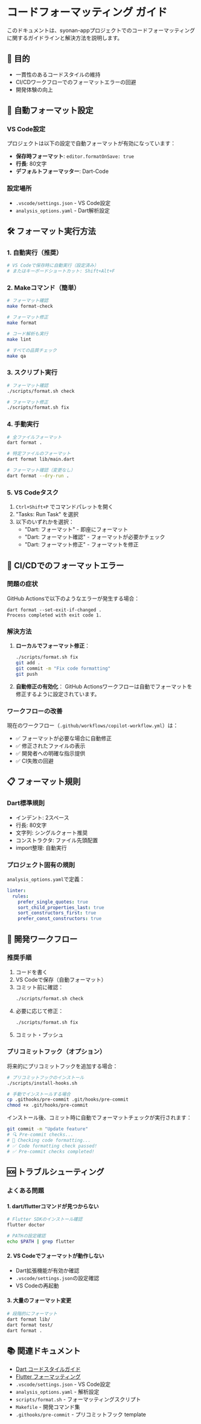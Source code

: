 # コードフォーマッティング ガイド

このドキュメントは、syonan-appプロジェクトでのコードフォーマッティングに関するガイドラインと解決方法を説明します。

## 🎯 目的

- 一貫性のあるコードスタイルの維持
- CI/CDワークフローでのフォーマットエラーの回避
- 開発体験の向上

## 🔧 自動フォーマット設定

### VS Code設定

プロジェクトは以下の設定で自動フォーマットが有効になっています：

- **保存時フォーマット**: `editor.formatOnSave: true`
- **行長**: 80文字
- **デフォルトフォーマッター**: Dart-Code

### 設定場所

- `.vscode/settings.json` - VS Code設定
- `analysis_options.yaml` - Dart解析設定

## 🛠️ フォーマット実行方法

### 1. 自動実行（推奨）

```bash
# VS Codeで保存時に自動実行（設定済み）
# またはキーボードショートカット: Shift+Alt+F
```

### 2. Makeコマンド（簡単）

```bash
# フォーマット確認
make format-check

# フォーマット修正
make format

# コード解析も実行
make lint

# すべての品質チェック
make qa
```

### 3. スクリプト実行

```bash
# フォーマット確認
./scripts/format.sh check

# フォーマット修正
./scripts/format.sh fix
```

### 4. 手動実行

```bash
# 全ファイルフォーマット
dart format .

# 特定ファイルのフォーマット
dart format lib/main.dart

# フォーマット確認（変更なし）
dart format --dry-run .
```

### 5. VS Codeタスク

1. `Ctrl+Shift+P` でコマンドパレットを開く
2. "Tasks: Run Task" を選択
3. 以下のいずれかを選択：
   - "Dart: フォーマット" - 即座にフォーマット
   - "Dart: フォーマット確認" - フォーマットが必要かチェック
   - "Dart: フォーマット修正" - フォーマットを修正

## 🚨 CI/CDでのフォーマットエラー

### 問題の症状

GitHub Actionsで以下のようなエラーが発生する場合：

```
dart format --set-exit-if-changed .
Process completed with exit code 1.
```

### 解決方法

1. **ローカルでフォーマット修正**：
   ```bash
   ./scripts/format.sh fix
   git add .
   git commit -m "Fix code formatting"
   git push
   ```

2. **自動修正の有効化**：
   GitHub Actionsワークフローは自動でフォーマットを修正するように設定されています。

### ワークフローの改善

現在のワークフロー（`.github/workflows/copilot-workflow.yml`）は：

- ✅ フォーマットが必要な場合に自動修正
- ✅ 修正されたファイルの表示
- ✅ 開発者への明確な指示提供
- ✅ CI失敗の回避

## 📋 フォーマット規則

### Dart標準規則

- インデント: 2スペース
- 行長: 80文字
- 文字列: シングルクォート推奨
- コンストラクタ: ファイル先頭配置
- import整理: 自動実行

### プロジェクト固有の規則

`analysis_options.yaml`で定義：

```yaml
linter:
  rules:
    prefer_single_quotes: true
    sort_child_properties_last: true
    sort_constructors_first: true
    prefer_const_constructors: true
```

## 🔄 開発ワークフロー

### 推奨手順

1. コードを書く
2. VS Codeで保存（自動フォーマット）
3. コミット前に確認：
   ```bash
   ./scripts/format.sh check
   ```
4. 必要に応じて修正：
   ```bash
   ./scripts/format.sh fix
   ```
5. コミット・プッシュ

### プリコミットフック（オプション）

将来的にプリコミットフックを追加する場合：

```bash
# プリコミットフックのインストール
./scripts/install-hooks.sh

# 手動でインストールする場合
cp .githooks/pre-commit .git/hooks/pre-commit
chmod +x .git/hooks/pre-commit
```

インストール後、コミット時に自動でフォーマットチェックが実行されます：

```bash
git commit -m "Update feature"
# 🔍 Pre-commit checks...
# 🎨 Checking code formatting...
# ✅ Code formatting check passed!
# ✅ Pre-commit checks completed!
```

## 🆘 トラブルシューティング

### よくある問題

#### 1. dart/flutterコマンドが見つからない

```bash
# Flutter SDKのインストール確認
flutter doctor

# PATHの設定確認
echo $PATH | grep flutter
```

#### 2. VS Codeでフォーマットが動作しない

- Dart拡張機能が有効か確認
- `.vscode/settings.json`の設定確認
- VS Codeの再起動

#### 3. 大量のフォーマット変更

```bash
# 段階的にフォーマット
dart format lib/
dart format test/
dart format .
```

## 📚 関連ドキュメント

- [Dart コードスタイルガイド](https://dart.dev/guides/language/effective-dart/style)
- [Flutter フォーマッティング](https://docs.flutter.dev/development/tools/formatting)
- `.vscode/settings.json` - VS Code設定
- `analysis_options.yaml` - 解析設定
- `scripts/format.sh` - フォーマッティングスクリプト
- `Makefile` - 開発コマンド集
- `.githooks/pre-commit` - プリコミットフック template